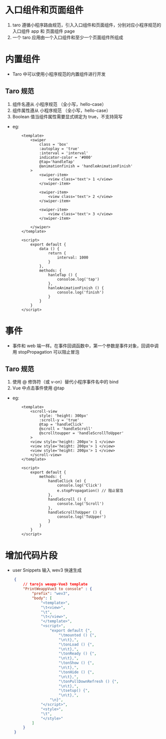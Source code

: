 <!--
 * @Descripttion: 
 * @version: 
 * @Author: Evildoer98
 * @Date: 2021-10-23 17:08:03
 * @LastEditors: Evildoer98
 * @LastEditTime: 2021-10-23 19:15:16
-->

# 入口组件和页面组件
1. taro 遵循小程序路由规范，引入入口组件和页面组件，分别对应小程序规范的入口组件 app 和 页面组件 page
2. 一个 taro 应用由一个入口组件和至少一个页面组件所组成

# 内置组件
* Taro 中可以使用小程序规范的内置组件进行开发
## Taro 规范
1. 组件名遵从 小程序规范 （全小写，hello-case）
2. 组件属性遵从 小程序规范 （全小写，hello-case）
3. Boolean 值当组件属性需要显式绑定为 true，不支持简写
* eg: 
    ```vue
        <template>
            <swiper
                class = 'box'
                :autoplay = 'true'
                :interval = 'interval'
                indicator-color = '#000'
                @tap='handleTap'
                @animationfinish = 'handleAnimationFinish'
            >
                <swiper-item>
                    <view class='text'> 1 </view>
                </swiper-item>

                <swiper-item>
                    <view class='text'> 2 </view>
                </swiper-item>

                <swiper-item>
                    <view class='text'> 3 </view>
                </swiper-item>

            </swiper>
        </template>

        <script>
            export default {
                data () {
                    return {
                        interval: 1000
                    }
                },
                methods: {
                    hanleTap () {
                        consoloe.log('tap')
                    },
                    hanleAnimationFinish () {
                        console.log('finish')
                    }
                } 
            }
        </script>
    ```

# 事件
* 事件和 web 端一样。在事件回调函数中，第一个参数是事件对象，回调中调用 stopPropagation 可以阻止冒泡
## Taro 规范
1. 使用 @ 修饰符（或 v-on）替代小程序事件名中的 bind
2. Vue 中点击事件使用 @tap
* eg: 
    ```vue
        <template>
            <scroll-view
                style: 'height: 300px'
                :scroll-y = 'true'
                @tap = 'handleClick'
                @scroll = 'handleScroll'
                @scrolltoupper = 'handleScrollToUpper'
            >
            <view style='height: 200px'> 1 </view>
            <view style='height: 200px'> 1 </view>
            <view style='height: 200px'> 1 </view>
            </scroll-view>
        </template>

        <script>
            export default {
                methods: {
                    handleClick (e) {
                        console.log('Click')
                        e.stopPropagation() // 阻止冒泡
                    },
                    handleScroll () {
                        console.log('Scroll')
                    },
                    handleScrollToUpper () {
                        console.log('ToUpper')
                    }
                }
            }
        </script>

    ```


# 增加代码片段
* user Snippets 输入 wev3 快速生成

```json
    {
        // tarojs weapp-Vue3 template 
        "PrintWeappVue3 to console" : {
            "prefix": "wev3",
            "body": [
                "<template>",
                "\t<view>",
                "\t",
                "\t</view>",
                "</template>",
                "<script>",
                    "export default {",
                        "\tmounted () {",
                        "\n\t},",
                        "\tonLoad () {",
                        "\n\t},",
                        "\tonReady () {",
                        "\n\t},",
                        "\tonShow () {",
                        "\n\t},",
                        "\tonHide () {",
                        "\n\t},",
                        "\tonPullDownRefresh () {",
                        "\n\t},",
                        "\tsetup() {",
                        "\n\t},",
                    "\n}",
                "</script>",
                "<style>",
                "\t",
                "</style>"
            ]
        }
    }

```